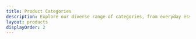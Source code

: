 ```yaml
---
title: Product Categories
description: Explore our diverse range of categories, from everyday essentials to industrial solutions. Find what you need to keep your work environment clean and safe.
layout: products
displayOrder: 2
---
```


